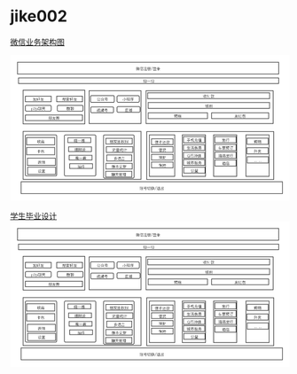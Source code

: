 # jike002

[微信业务架构图](https://github.com/yanlongLv/jike002/blob/master/wechart.png)

![image](https://github.com/yanlongLv/jike002/blob/master/wechart.png)


[学生毕业设计](https://github.com/yanlongLv/jike002/blob/master/wechart.png)  
![image](https://github.com/yanlongLv/jike002/blob/master/wechart.png)